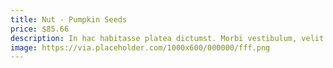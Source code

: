 ```yaml
---
title: Nut - Pumpkin Seeds
price: $85.66
description: In hac habitasse platea dictumst. Morbi vestibulum, velit id pretium iaculis, diam erat fermentum justo, nec condimentum neque sapien placerat ante. Nulla justo.
image: https://via.placeholder.com/1000x600/000000/fff.png
---
```

